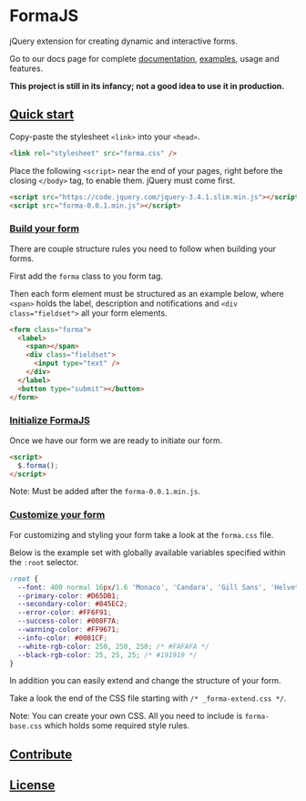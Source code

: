 # FormaJS
jQuery extension for creating dynamic and interactive forms.

Go to our docs page for complete [documentation](https://formajs.com/), [examples](https://formajs.com/examples/index.html), usage and features.

**This project is still in its infancy; not a good idea to use it in production.**

## [Quick start](https://formajs.com/index.html#usage)

Copy-paste the stylesheet `<link>` into your `<head>`.

```html
<link rel="stylesheet" src="forma.css" />
```

Place the following `<script>` near the end of your pages, right before the closing `</body>` tag, to enable them. jQuery must come first.

```html
<script src="https://code.jquery.com/jquery-3.4.1.slim.min.js"></script>
<script src="forma-0.0.1.min.js"></script>
```

### [Build your form](https://formajs.com/index.html#build)

There are couple structure rules you need to follow when building your forms. 

First add the `forma` class to you form tag. 

Then each form element must be structured as an example below, where `<span>` holds the label, description and notifications and `<div class="fieldset">` all your form elements.

```html
<form class="forma">
  <label>
    <span></span>
    <div class="fieldset">
      <input type="text" />
    </div>
  </label>
  <button type="submit"></button>
</form>
```

### [Initialize FormaJS](https://formajs.com/index.html#options)

Once we have our form we are ready to initiate our form. 

```html
<script>
  $.forma();
</script>
```

Note: Must be added after the `forma-0.0.1.min.js`.

### [Customize your form](https://formajs.com/index.html#style)

For customizing and styling your form take a look at the `forma.css` file. 

Below is the example set with globally available variables specified within the `:root` selector.

```css
:root {
  --font: 400 normal 16px/1.6 'Monaco', 'Candara', 'Gill Sans', 'Helvetica', 'Arial', monospace;
  --primary-color: #D65DB1;
  --secondary-color: #845EC2;
  --error-color: #FF6F91;
  --success-color: #008F7A;
  --warning-color: #FF9671;
  --info-color: #0081CF;
  --white-rgb-color: 250, 250, 250; /* #FAFAFA */
  --black-rgb-color: 25, 25, 25; /* #191919 */
}
```

In addition you can easily extend and change the structure of your form. 

Take a look the end of the CSS file starting with `/* _forma-extend.css */`.

Note: You can create your own CSS. All you need to include is `forma-base.css` which holds some required style rules.

## [Contribute](https://formajs.com/index.html#Contribute)

## [License](https://formajs.com/index.html#license)
